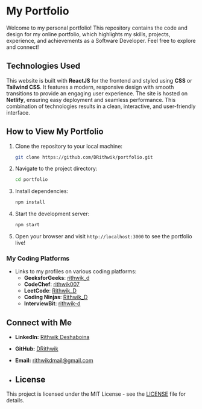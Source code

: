 # My Portfolio

Welcome to my personal portfolio! This repository contains the code and design for my online portfolio, which highlights my skills, projects, experience, and achievements as a Software Developer. Feel free to explore and connect!

## Technologies Used

This website is built with **ReactJS** for the frontend and styled using **CSS** or **Tailwind CSS**. It features a modern, responsive design with smooth transitions to provide an engaging user experience. The site is hosted on **Netlify**, ensuring easy deployment and seamless performance. This combination of technologies results in a clean, interactive, and user-friendly interface.


## How to View My Portfolio

1. Clone the repository to your local machine:
    ```bash
    git clone https://github.com/DRithwik/portfolio.git
    ```

2. Navigate to the project directory:
    ```bash
    cd portfolio
    ```

3. Install dependencies:
    ```bash
    npm install
    ```

4. Start the development server:
    ```bash
    npm start
    ```

5. Open your browser and visit `http://localhost:3000` to see the portfolio live!

###  **My Coding Platforms**
   - Links to my profiles on various coding platforms:
     - **GeeksforGeeks**: [rithwik_d](https://auth.geeksforgeeks.org/user/rithwik_d)
     - **CodeChef**: [rithwik007](https://www.codechef.com/users/rithwik007)
     - **LeetCode**: [Rithwik_D](https://leetcode.com/u/Rithwik_D/)
     - **Coding Ninjas**: [Rithwik_D](https://www.naukri.com/code360/profile/e79ad955-af5d-4a19-beca-cb89b1e84273)
     - **InterviewBit**: [rithwik-d](https://www.interviewbit.com/profile/rithwik-d/)

## Connect with Me
- **LinkedIn:** [Rithwik Deshaboina](https://www.linkedin.com/in/rithwik-d-865a6727a/)
- **GitHub:** [DRithwik](https://github.com/DRithwik)
- **Email:** rithwikdmail@gmail.com

- ## License

This project is licensed under the MIT License - see the [LICENSE](LICENSE) file for details.
